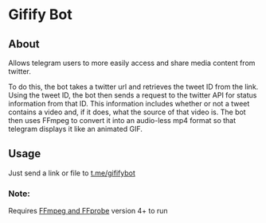 # Gifify Bot
## About
Allows telegram users to more easily access and share media content from twitter.

To do this, the bot takes a twitter url and retrieves the tweet ID from the link. Using the tweet ID, the bot then sends a request to the twitter API for status information from that ID. This information includes whether or not a tweet contains a video and, if it does, what the source of that video is. The bot then uses FFmpeg to convert it into an audio-less mp4 format so that telegram displays it like an animated GIF.

## Usage
Just send a link or file to [t.me/gififybot](https://t.me/gififybot)

### Note:
Requires [FFmpeg and FFprobe](https://www.ffmpeg.org/download.html) version 4+ to run